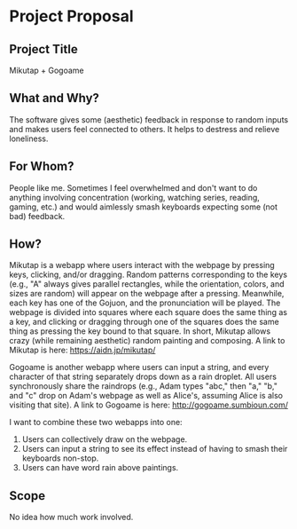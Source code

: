 # Project Proposal

## Project Title
Mikutap + Gogoame

## What and Why?
The software gives some (aesthetic) feedback in response to random inputs and makes users feel connected to others. It helps to destress and relieve loneliness.

## For Whom?
People like me. Sometimes I feel overwhelmed and don't want to do anything involving concentration (working, watching series, reading, gaming, etc.) and would aimlessly smash keyboards expecting some (not bad) feedback.

## How?
Mikutap is a webapp where users interact with the webpage by pressing keys, clicking, and/or dragging. Random patterns corresponding to the keys (e.g., "A" always gives parallel rectangles, while the orientation, colors, and sizes are random) will appear on the webpage after a pressing. Meanwhile, each key has one of the Gojuon, and the pronunciation will be played. The webpage is divided into squares where each square does the same thing as a key, and clicking or dragging through one of the squares does the same thing as pressing the key bound to that square. In short, Mikutap allows crazy (while remaining aesthetic) random painting and composing. A link to Mikutap is here: https://aidn.jp/mikutap/

Gogoame is another webapp where users can input a string, and every character of that string separately drops down as a rain droplet. All users synchronously share the raindrops (e.g., Adam types "abc," then "a," "b," and "c" drop on Adam's webpage as well as Alice's, assuming Alice is also visiting that site). A link to Gogoame is here: http://gogoame.sumbioun.com/

I want to combine these two webapps into one:
1. Users can collectively draw on the webpage. 
2. Users can input a string to see its effect instead of having to smash their keyboards non-stop.
3. Users can have word rain above paintings.

## Scope
No idea how much work involved.